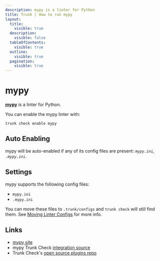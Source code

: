 ```yaml
---
description: mypy is a linter for Python
title: Trunk | How to run mypy
layout:
  title:
    visible: true
  description:
    visible: false
  tableOfContents:
    visible: true
  outline:
    visible: true
  pagination:
    visible: true
---
```


# mypy

[**mypy**](https://github.com/python/mypy#readme) is a linter for Python.

You can enable the mypy linter with:

```shell
trunk check enable mypy
```

## Auto Enabling

mypy will be auto-enabled if any of its config files are present: *`mypy.ini`, `.mypy.ini`*.

## Settings

mypy supports the following config files:
* `mypy.ini`
* `.mypy.ini`

You can move these files to `.trunk/configs` and `trunk check` will still find them. See [Moving Linter Configs](..#moving-linter-configs) for more info.




## Links

- [mypy site](https://github.com/python/mypy#readme)
- mypy Trunk Check [integration source](https://github.com/trunk-io/plugins/tree/main/linters/mypy)
- Trunk Check's [open source plugins repo](https://github.com/trunk-io/plugins/tree/main)
